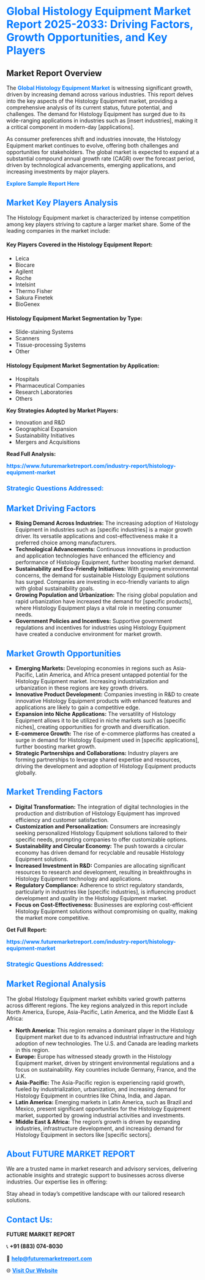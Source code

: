<h1 style="color: #007BFF;">Global Histology Equipment Market Report 2025-2033: Driving Factors, Growth Opportunities, and Key Players</h1>

<section id="overview">
<h2>Market Report Overview</h2>
<p>The <a href="https://www.futuremarketreport.com/industry-report/histology-equipment-market" style="color: #007BFF; text-decoration: none;"><strong>Global Histology Equipment Market</strong></a> is witnessing significant growth, driven by increasing demand across various industries. This report delves into the key aspects of the Histology Equipment market, providing a comprehensive analysis of its current status, future potential, and challenges. The demand for Histology Equipment has surged due to its wide-ranging applications in industries such as [insert industries], making it a critical component in modern-day [applications].</p>
<p>As consumer preferences shift and industries innovate, the Histology Equipment market continues to evolve, offering both challenges and opportunities for stakeholders. The global market is expected to expand at a substantial compound annual growth rate (CAGR) over the forecast period, driven by technological advancements, emerging applications, and increasing investments by major players.</p>
</section>

<section id="overview">
<p><a href="https://www.futuremarketreport.com/request-sample/reportId=80487" style="color: #007BFF; text-decoration: none;"><strong>Explore Sample Report Here</strong></a></p>
</section>

<section id="key-players">
<h2 style="color: #007BFF;">Market Key Players Analysis</h2>
<p>The Histology Equipment market is characterized by intense competition among key players striving to capture a larger market share. Some of the leading companies in the market include:</p>
<h4>Key Players Covered in the Histology Equipment Report:</h4>
<ul><li>Leica</li><li>Biocare</li><li>Agilent</li><li>Roche</li><li>Intelsint</li><li>Thermo Fisher</li><li>Sakura Finetek</li><li>BioGenex</li></ul>
<h4>Histology Equipment Market Segmentation by Type:</h4>
<ul><li>Slide-staining Systems</li><li>Scanners</li><li>Tissue-processing Systems</li><li>Other</li></ul>

<h4>Histology Equipment Market Segmentation by Application:</h4>
<ul><li>Hospitals</li><li>Pharmaceutical Companies</li><li>Research Laboratories</li><li>Others</li></ul>
<p><strong>Key Strategies Adopted by Market Players:</strong></p>
<ul>
<li>Innovation and R&D</li>
<li>Geographical Expansion</li>
<li>Sustainability Initiatives</li>
<li>Mergers and Acquisitions</li>
</ul>
</section>

<section>
<p><strong>Read Full Analysis: </strong></p><a href="https://www.futuremarketreport.com/industry-report/histology-equipment-market" style="color: #007BFF; text-decoration: none;"><strong>https://www.futuremarketreport.com/industry-report/histology-equipment-market</strong></a>
<h3 style="color: #007BFF;">Strategic Questions Addressed:</h3>
</section>

<section id="driving-factors">
<h2 style="color: #007BFF;">Market Driving Factors</h2>
<ul>
<li><strong>Rising Demand Across Industries:</strong> The increasing adoption of Histology Equipment in industries such as [specific industries] is a major growth driver. Its versatile applications and cost-effectiveness make it a preferred choice among manufacturers.</li>
<li><strong>Technological Advancements:</strong> Continuous innovations in production and application technologies have enhanced the efficiency and performance of Histology Equipment, further boosting market demand.</li>
<li><strong>Sustainability and Eco-Friendly Initiatives:</strong> With growing environmental concerns, the demand for sustainable Histology Equipment solutions has surged. Companies are investing in eco-friendly variants to align with global sustainability goals.</li>
<li><strong>Growing Population and Urbanization:</strong> The rising global population and rapid urbanization have increased the demand for [specific products], where Histology Equipment plays a vital role in meeting consumer needs.</li>
<li><strong>Government Policies and Incentives:</strong> Supportive government regulations and incentives for industries using Histology Equipment have created a conducive environment for market growth.</li>
</ul>
</section>

<section id="growth-opportunities">
<h2 style="color: #007BFF;">Market Growth Opportunities</h2>
<ul>
<li><strong>Emerging Markets:</strong> Developing economies in regions such as Asia-Pacific, Latin America, and Africa present untapped potential for the Histology Equipment market. Increasing industrialization and urbanization in these regions are key growth drivers.</li>
<li><strong>Innovative Product Development:</strong> Companies investing in R&D to create innovative Histology Equipment products with enhanced features and applications are likely to gain a competitive edge.</li>
<li><strong>Expansion into Niche Applications:</strong> The versatility of Histology Equipment allows it to be utilized in niche markets such as [specific niches], creating opportunities for growth and diversification.</li>
<li><strong>E-commerce Growth:</strong> The rise of e-commerce platforms has created a surge in demand for Histology Equipment used in [specific applications], further boosting market growth.</li>
<li><strong>Strategic Partnerships and Collaborations:</strong> Industry players are forming partnerships to leverage shared expertise and resources, driving the development and adoption of Histology Equipment products globally.</li>
</ul>
</section>

<section id="trending-factors">
<h2 style="color: #007BFF;">Market Trending Factors</h2>
<ul>
<li><strong>Digital Transformation:</strong> The integration of digital technologies in the production and distribution of Histology Equipment has improved efficiency and customer satisfaction.</li>
<li><strong>Customization and Personalization:</strong> Consumers are increasingly seeking personalized Histology Equipment solutions tailored to their specific needs, prompting companies to offer customizable options.</li>
<li><strong>Sustainability and Circular Economy:</strong> The push towards a circular economy has driven demand for recyclable and reusable Histology Equipment solutions.</li>
<li><strong>Increased Investment in R&D:</strong> Companies are allocating significant resources to research and development, resulting in breakthroughs in Histology Equipment technology and applications.</li>
<li><strong>Regulatory Compliance:</strong> Adherence to strict regulatory standards, particularly in industries like [specific industries], is influencing product development and quality in the Histology Equipment market.</li>
<li><strong>Focus on Cost-Effectiveness:</strong> Businesses are exploring cost-efficient Histology Equipment solutions without compromising on quality, making the market more competitive.</li>
</ul>
</section>

<section>
<p><strong>Get Full Report: </strong></p><a href="https://www.futuremarketreport.com/industry-report/histology-equipment-market" style="color: #007BFF; text-decoration: none;"><strong>https://www.futuremarketreport.com/industry-report/histology-equipment-market</strong></a>
<h3 style="color: #007BFF;">Strategic Questions Addressed:</h3>
</section>


<section id="regional-analysis">
<h2 style="color: #007BFF;">Market Regional Analysis</h2>
<p>The global Histology Equipment market exhibits varied growth patterns across different regions. The key regions analyzed in this report include North America, Europe, Asia-Pacific, Latin America, and the Middle East & Africa:</p>
<ul>
<li><strong>North America:</strong> This region remains a dominant player in the Histology Equipment market due to its advanced industrial infrastructure and high adoption of new technologies. The U.S. and Canada are leading markets in this region.</li>
<li><strong>Europe:</strong> Europe has witnessed steady growth in the Histology Equipment market, driven by stringent environmental regulations and a focus on sustainability. Key countries include Germany, France, and the U.K.</li>
<li><strong>Asia-Pacific:</strong> The Asia-Pacific region is experiencing rapid growth, fueled by industrialization, urbanization, and increasing demand for Histology Equipment in countries like China, India, and Japan.</li>
<li><strong>Latin America:</strong> Emerging markets in Latin America, such as Brazil and Mexico, present significant opportunities for the Histology Equipment market, supported by growing industrial activities and investments.</li>
<li><strong>Middle East & Africa:</strong> The region’s growth is driven by expanding industries, infrastructure development, and increasing demand for Histology Equipment in sectors like [specific sectors].</li>
</ul>
</section>

<footer>
<h2 style="color: #007BFF;">About FUTURE MARKET REPORT</h2>
<p>We are a trusted name in market research and advisory services, delivering actionable insights and strategic support to businesses across diverse industries. Our expertise lies in offering:</p>

<p>Stay ahead in today’s competitive landscape with our tailored research solutions.</p>

<h2 style="color: #007BFF;">Contact Us:</h2>
<p><strong>FUTURE MARKET REPORT</strong></p>
<p>📞 <strong>+91 (883) 074-8030</strong></p>
<p>📧 <strong><a href="mailto:help@futuremarketreport.com" style="color: #007BFF;">help@futuremarketreport.com</a></strong></p>
<p>🌐 <strong><a href="https://www.futuremarketreport.com/" style="color: #007BFF;">Visit Our Website</a></strong></p>
</footer>